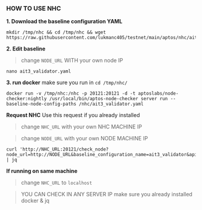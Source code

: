 ### HOW TO USE NHC

**1. Download the baseline configuration YAML**
```
mkdir /tmp/nhc && cd /tmp/nhc && wget https://raw.githubusercontent.com/lukmanc405/testnet/main/aptos/nhc/ait3_validator.yaml
```

**2. Edit baseline**
>change `NODE_URL` WITH your own node IP

```
nano ait3_validator.yaml
```

**3. run docker**
make sure you run in `cd /tmp/nhc/`

```
docker run -v /tmp/nhc:/nhc -p 20121:20121 -d -t aptoslabs/node-checker:nightly /usr/local/bin/aptos-node-checker server run --baseline-node-config-paths /nhc/ait3_validator.yaml
```

**Request NHC**
Use this request if you already installed
>change `NHC_URL` with your own NHC MACHINE IP

>change `NODE_URL` with your own NODE MACHINE IP

```
curl 'http://NHC_URL:20121/check_node?node_url=http://NODE_URL&baseline_configuration_name=ait3_validator&api_port=80&noise_port=6180&metrics_port=9101' | jq
```

**If running on same machine**
>change `NHC_URL` to `localhost`


>YOU CAN CHECK IN ANY SERVER IP
>make sure you already installed docker & jq

